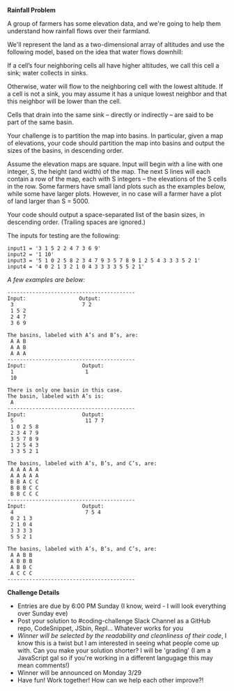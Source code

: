 **Rainfall Problem**

A group of farmers has some elevation data, and we're going to help them understand how rainfall flows over their farmland.

We'll represent the land as a two-dimensional array of altitudes and use the following model, based on the idea that water flows downhill:

If a cell’s four neighboring cells all have higher altitudes, we call this cell a sink; water collects in sinks.

Otherwise, water will flow to the neighboring cell with the lowest altitude. If a cell is not a sink, you may assume it has a unique lowest neighbor and that this neighbor will be lower than the cell.

Cells that drain into the same sink – directly or indirectly – are said to be part of the same basin.

Your challenge is to partition the map into basins. In particular, given a map of elevations, your code should partition the map into basins and output the sizes of the basins, in descending order.

Assume the elevation maps are square. Input will begin with a line with one integer, S, the height (and width) of the map. The next S lines will each contain a row of the map, each with S integers – the elevations of the S cells in the row. Some farmers have small land plots such as the examples below, while some have larger plots. However, in no case will a farmer have a plot of land larger than S = 5000.

Your code should output a space-separated list of the basin sizes, in descending order. (Trailing spaces are ignored.)

The inputs for testing are the following: 

```
input1 = '3 1 5 2 2 4 7 3 6 9'
input2 = '1 10'
input3 = '5 1 0 2 5 8 2 3 4 7 9 3 5 7 8 9 1 2 5 4 3 3 3 5 2 1'
input4 = '4 0 2 1 3 2 1 0 4 3 3 3 3 5 5 2 1'
```


*A few examples are below:*

```
-----------------------------------------
Input:                 Output: 
 3                      7 2
 1 5 2 
 2 4 7 
 3 6 9 

The basins, labeled with A’s and B’s, are: 
 A A B 
 A A B 
 A A A 
-----------------------------------------
Input:                  Output: 
 1                       1
 10 

There is only one basin in this case. 
The basin, labeled with A’s is: 
 A
-----------------------------------------
Input:                  Output:            
 5                       11 7 7
 1 0 2 5 8 
 2 3 4 7 9 
 3 5 7 8 9 
 1 2 5 4 3 
 3 3 5 2 1 

The basins, labeled with A’s, B’s, and C’s, are: 
 A A A A A 
 A A A A A 
 B B A C C 
 B B B C C 
 B B C C C 
-----------------------------------------
Input:                  Output: 
 4                       7 5 4
 0 2 1 3                
 2 1 0 4 
 3 3 3 3 
 5 5 2 1 

The basins, labeled with A’s, B’s, and C’s, are: 
 A A B B 
 A B B B 
 A B B C 
 A C C C
-----------------------------------------

```

**Challenge Details**

- Entries are due by 6:00 PM Sunday (I know, weird - I will look everything over Sunday eve)
- Post your solution to #coding-challenge Slack Channel as a GitHub repo, CodeSnippet, JSbin, Repl... Whatever works for you
- *Winner will be selected by the readability and cleanliness of their code*, I know this is a twist but I am interested in seeing what people come up with. Can you make your solution shorter? I will be 'grading' (I am a JavaScript gal so if you're working in a different langugage this may mean comments!)
- Winner will be announced on Monday 3/29
- Have fun! Work together! How can we help each other improve?!